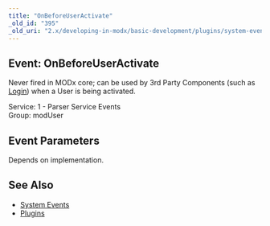 ```yaml
---
title: "OnBeforeUserActivate"
_old_id: "395"
_old_uri: "2.x/developing-in-modx/basic-development/plugins/system-events/onbeforeuseractivate"
---
```


Event: OnBeforeUserActivate
---------------------------

Never fired in MODx core; can be used by 3rd Party Components (such as [Login](/extras/revo/login "Login")) when a User is being activated.

Service: 1 - Parser Service Events   
Group: modUser

Event Parameters
----------------

Depends on implementation.

See Also
--------

- [System Events](developing-in-modx/basic-development/plugins/system-events "System Events")
- [Plugins](developing-in-modx/basic-development/plugins "Plugins")